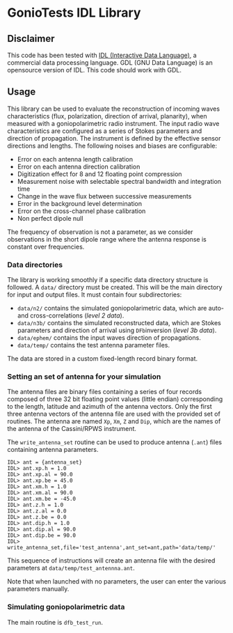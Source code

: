 # GonioTests IDL Library

## Disclaimer

This code has been tested with [IDL (Interactive Data Language)](http://www.harrisgeospatial.com/ProductsandSolutions/GeospatialProducts/IDL.aspx), 
a commercial data processing language. GDL (GNU Data Language) is an opensource version of IDL. This code should work with GDL.

## Usage

This library can be used to evaluate the reconstruction of incoming waves 
characteristics (flux, polarization, direction of arrival, planarity), when
measured with a goniopolarimetric radio instrument. The input radio wave 
characteristics are configured as a series of Stokes parameters and direction
of propagation. The instrument is defined by the effective sensor directions 
and lengths. The following noises and biases are configurable:
* Error on each antenna length calibration
* Error on each antenna direction calibration
* Digitization effect for 8 and 12 floating point compression
* Measurement noise with selectable spectral bandwidth and integration time
* Change in the wave flux between successive measurements
* Error in the background level determination
* Error on the cross-channel phase calibration
* Non perfect dipole null

The frequency of observation is not a parameter, as we consider observations in
the short dipole range where the antenna response is constant over frequencies.

### Data directories

The library is working smoothly if a specific data directory structure is 
followed. A `data/` directory must be created. This will be the main directory
for input and output files. It must contain four subdirectories:

* `data/n2/`  contains the simulated goniopolarimetric data, which are auto- 
and cross-correlations (*level 2 data*).  
* `data/n3b/` contains the simulated reconstructed data, which are Stokes 
parameters and direction of arrival using `DFb`inversion (*level 3b data*).  
* `data/ephem/` contains the input waves direction of propagations.  
* `data/temp/` contains the test antenna parameter files. 

The data are stored in a custom fixed-length record binary format. 
 
### Setting an set of antenna for your simulation

The antenna files are binary files containing 
a series of four records composed of three 32 bit floating point values (little 
endian) corresponding to the length, latitude and azimuth of the antenna 
vectors. Only the first three antenna vectors of the antenna file are used with 
the provided set of routines. The antenna are named `Xp`, `Xm`, `Z` and `Dip`, 
which are the names of the antenna of the Cassini/RPWS instrument. 

The `write_antenna_set` routine can be used to produce antenna (`.ant`) files 
containing antenna parameters. 

```idl
IDL> ant = {antenna_set}
IDL> ant.xp.h = 1.0
IDL> ant.xp.al = 90.0
IDL> ant.xp.be = 45.0
IDL> ant.xm.h = 1.0
IDL> ant.xm.al = 90.0
IDL> ant.xm.be = -45.0
IDL> ant.z.h = 1.0
IDL> ant.z.al = 0.0
IDL> ant.z.be = 0.0
IDL> ant.dip.h = 1.0
IDL> ant.dip.al = 90.0
IDL> ant.dip.be = 90.0
IDL> write_antenna_set,file='test_antenna',ant_set=ant,path='data/temp/'
```
This sequence of instructions will create an antenna file with the desired 
parameters at `data/temp/test_antennna.ant`.

Note that when launched with no parameters, the user can enter the various 
parameters manually.

### Simulating goniopolarimetric data 

The main routine is `dfb_test_run`.